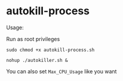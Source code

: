 # autokill-process
Usage:

Run as root privileges

``` sudo chmod +x autokill-process.sh ```

```nohup ./autokiller.sh & ```

You can also set ```Max_CPU_Usage``` like you want
